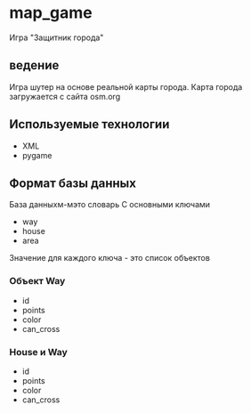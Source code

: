 # map_game
Игра "Защитник города"

## ведение

Игра шутер на основе реальной карты города.
Карта города загружается с сайта osm.org

## Используемые технологии

* XML
* pygame

## Формат базы данных

База данныхм-мэто словарь
С основными ключами

* way
* house
* area

Значение для каждого ключа - это список объектов

### Объект Way

* id
* points
* color
* can_cross

### House и Way

* id
* points
* color
* can_cross